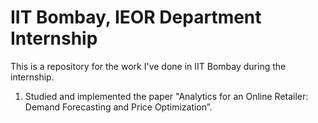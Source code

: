 # IIT Bombay, IEOR Department Internship

This is a repository for the work I've done in IIT Bombay during the internship.

1. Studied and implemented the paper "Analytics for an Online Retailer: Demand Forecasting and Price Optimization”. 